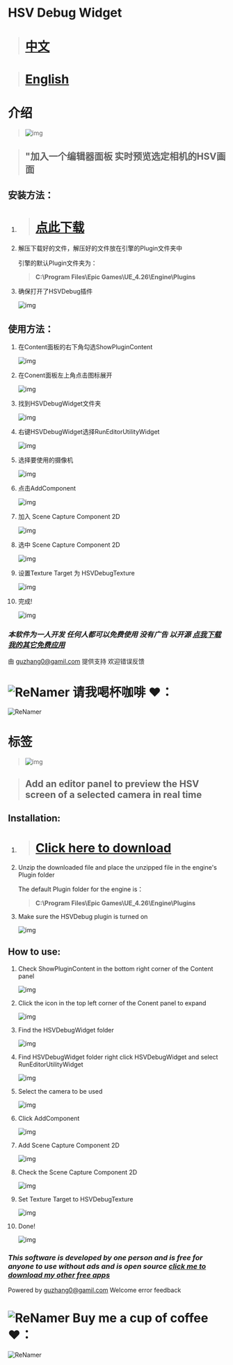 # HSV Debug Widget

> # **[ 中文 ](#介绍)**

> # **[ English ](#标签)**
 

# 介绍

>![img](img_00.jpg)


> ## **"加入一个编辑器面板 实时预览选定相机的HSV画面**

## 安装方法：
 
1. > # [点此下载](https://github.com/PMZeroSkyline/HSVDebugWidget/archive/refs/heads/main.zip)

2. 解压下载好的文件，解压好的文件放在引擎的Plugin文件夹中 

    引擎的默认Plugin文件夹为：
    >  **C:\Program Files\Epic Games\UE_4.26\Engine\Plugins**

3. 确保打开了HSVDebug插件

    ![img](img_11.jpg)  

## 使用方法：

1. 在Content面板的右下角勾选ShowPluginContent

    ![img](img_01.jpg)  

2. 在Conent面板左上角点击图标展开

    ![img](img_02.jpg)  

3. 找到HSVDebugWidget文件夹

    ![img](img_03.jpg)  

4. 右键HSVDebugWidget选择RunEditorUtilityWidget

    ![img](img_04.jpg)  

5. 选择要使用的摄像机

    ![img](img_05.jpg)  


6. 点击AddComponent

    ![img](img_06.jpg)  


7. 加入 Scene Capture Component 2D

    ![img](img_07.jpg)  

8. 选中 Scene Capture Component 2D

    ![img](img_08.jpg)  

9. 设置Texture Target 为 HSVDebugTexture

    ![img](img_09.jpg)  

10. 完成!

    ![img](img_10.jpg)  

### *本软件为一人开发 任何人都可以免费使用 没有广告 以开源 [点我下载我的其它免费应用](https://pmzeroskyline.github.io/FreeApps/)*

由 [guzhang0@gamil.com](https://github.com/PMZeroSkyline) 提供支持 欢迎错误反馈

# ![ReNamer](HSVDebugIcon.png)  请我喝杯咖啡 ♥：
![ReNamer](3.jpg)



# 标签


>![img](img_00.jpg)


> ## **Add an editor panel to preview the HSV screen of a selected camera in real time**

## Installation:

1. > # [Click here to download](https://github.com/PMZeroSkyline/HSVDebugWidget/archive/refs/heads/main.zip)



2. Unzip the downloaded file and place the unzipped file in the engine's Plugin folder 

    The default Plugin folder for the engine is：
    >  **C:\Program Files\Epic Games\UE_4.26\Engine\Plugins**

3. Make sure the HSVDebug plugin is turned on

    ![img](img_11.jpg)  

## How to use:

1. Check ShowPluginContent in the bottom right corner of the Content panel

    ![img](img_01.jpg)  

2. Click the icon in the top left corner of the Conent panel to expand

    ![img](img_02.jpg)  

3. Find the HSVDebugWidget folder

    ![img](img_03.jpg)  

4. Find HSVDebugWidget folder right click HSVDebugWidget and select RunEditorUtilityWidget

    ![img](img_04.jpg)  

5. Select the camera to be used

    ![img](img_05.jpg)  


6. Click AddComponent

    ![img](img_06.jpg)  


7. Add Scene Capture Component 2D

    ![img](img_07.jpg)  

8. Check the Scene Capture Component 2D

    ![img](img_08.jpg)  

9. Set Texture Target to HSVDebugTexture

    ![img](img_09.jpg)  

10. Done!

    ![img](img_10.jpg)  

### *This software is developed by one person and is free for anyone to use without ads and is open source [click me to download my other free apps](https://pmzeroskyline.github.io/FreeApps/)*

Powered by [guzhang0@gamil.com](https://github.com/PMZeroSkyline) Welcome error feedback

# ![ReNamer](HSVDebugIcon.png)  Buy me a cup of coffee ♥：
![ReNamer](3.jpg)

